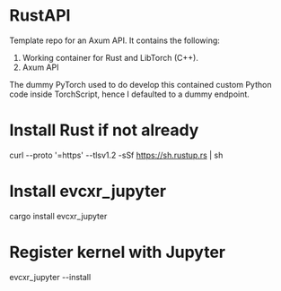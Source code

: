 # RustAPI
Template repo for an Axum API. It contains the following:

1. Working container for Rust and LibTorch (C++).
2. Axum API

The dummy PyTorch used to do develop this contained custom Python code inside TorchScript, hence I defaulted to a dummy endpoint.


# Install Rust if not already
curl --proto '=https' --tlsv1.2 -sSf https://sh.rustup.rs | sh

# Install evcxr_jupyter
cargo install evcxr_jupyter

# Register kernel with Jupyter
evcxr_jupyter --install
